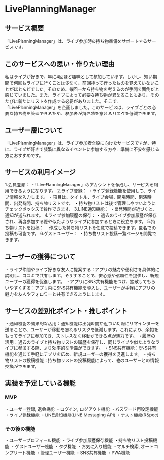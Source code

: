 # LivePlanningManager

## サービス概要
「LivePlanningManager」は、ライブ参加時の持ち物準備をサポートするサービスです。

## このサービスへの思い・作りたい理由
私はライブが好きで、年に4回ほど趣味として参加しています。しかし、短い期間で何回もライブに行くことは少なく、前回持って行ったものを覚えていないことがほとんどでした。そのため、毎回一から持ち物を考えるのが手間で面倒だと感じていました。また、ライブによって必要な持ち物が異なることもあり、そのたびに新たにリストを作成する必要がありました。そこで、「LivePlanningManager」を企画しました。このサービスは、ライブごとの必要な持ち物を管理できるため、参加者が持ち物を忘れるリスクを低減できます。

## ユーザー層について
「LivePlanningManager」は、ライブ参加者全般に向けたサービスですが、特に、ライブが好きで頻繁に異なるイベントに参加する方や、準備に不安を感じる方におすすめです。

## サービスの利用イメージ
1.会員登録：
  ・「LivePlanningManager」のアカウントを作成し、サービスを利用できるようになります。
2.ライブ登録：
  ・ライブ登録機能を使用して、ライブ情報を入力します。
  ・項目は、タイトル、ライブ会場、開場時間、開演時間、出発時間、持ち物リストです。
  ・持ち物リストは後で管理しやすいようにチェックボックスで操作できます。
3.LINE通知機能：
  ・出発時間が近づくと、通知が送られます。
4.ライブ参加履歴の保存：
  ・過去のライブ参加履歴が保存され、再度参加する際や似たようなライブに参加するときに役立ちます。
5.持ち物リストを投稿：
  ・作成した持ち物リストを任意で投稿できます。匿名での投稿も可能です。
6.ゲストユーザー：
  ・持ち物リスト投稿一覧ページを閲覧できます。

## ユーザーの獲得について
・ライブ仲間やライブ好きな友人に提案する：アプリの魅力や便利さを具体的に説明し、口コミで共有します。そうすることで、安心感や信頼性を提供し、新規ユーザーの獲得を促進します。
・アプリにSNS共有機能をつけ、拡散してもらいやすくする：アプリ内にSNS共有機能を導入し、ユーザーが手軽にアプリの魅力を友人やフォロワーと共有できるようにします。

## サービスの差別化ポイント・推しポイント
・通知機能の効果的な活用：通知機能は出発時間が近づいた際にリマインダーを送ることで、ユーザーが移動を忘れるリスクを低減します。これにより、余裕をもってライブに参加でき、ストレスなく移動ができる点が魅力です。
・履歴の活用：過去のライブと持ち物リストの履歴を保存し、同じライブや似たようなライブに参加する際、より効率的な準備ができます。
・SNS共有機能：SNS共有機能を通じて手軽にアプリを広め、新規ユーザーの獲得を促進します。
・持ち物リストの投稿機能：持ち物リストの投稿機能によって、他のユーザーとの情報交換ができます。

## 実装を予定している機能
### MVP
・ユーザー登録, 退会機能
・ログイン, ログアウト機能
・パスワード再設定機能
・ライブ登録機能
・LINE通知機能(LINE Messaging API)
・テスト機能(RSpec)

### その後の機能
・ユーザープロフィール機能
・ライブ参加履歴保存機能
・持ち物リスト投稿機能
・ゲストユーザー機能
・タグ機能
・お気に入り機能
・マルチ検索, オートコンプリート機能
・管理ユーザー機能
・SNS共有機能
・PWA機能
